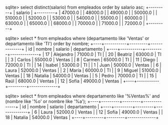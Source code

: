 sqlite> select distinct(salario) from empleados order by salario asc;
+---------+
| salario |
+---------+
| 47000.0 |
| 48000.0 |
| 49000.0 |
| 50000.0 |
| 51000.0 |
| 52000.0 |
| 53000.0 |
| 54000.0 |
| 55000.0 |
| 60000.0 |
| 63000.0 |
| 65000.0 |
| 68000.0 |
| 70000.0 |
| 71000.0 |
| 72000.0 |
+---------+



sqlite> select * from empleados where (departamento like 'Ventas' or departamento like 'TI') order by nombre;
+----+-----------+---------+--------------+
| id |  nombre   | salario | departamento |
+----+-----------+---------+--------------+
| 17 | Alejandro | 71000.0 | TI           |
| 20 | Beatriz   | 63000.0 | TI           |
| 3  | Carlos    | 55000.0 | Ventas       |
| 8  | Carmen    | 65000.0 | TI           |
| 11 | Diego     | 72000.0 | TI           |
| 14 | Isabel    | 53000.0 | TI           |
| 1  | Juan      | 50000.0 | Ventas       |
| 6  | Laura     | 52000.0 | Ventas       |
| 2  | María     | 60000.0 | TI           |
| 9  | Miguel    | 51000.0 | Ventas       |
| 18 | Natalia   | 54000.0 | Ventas       |
| 5  | Pedro     | 70000.0 | TI           |
| 15 | Raúl      | 68000.0 | Ventas       |
| 12 | Sofía     | 49000.0 | Ventas       |
+----+-----------+---------+--------------+


sqlite> select * from empleados where departamento like '%Ventas%' and (nombre like '%o' or nombre like '%a');
+----+---------+---------+--------------+
| id | nombre  | salario | departamento |
+----+---------+---------+--------------+
| 6  | Laura   | 52000.0 | Ventas       |
| 12 | Sofía   | 49000.0 | Ventas       |
| 18 | Natalia | 54000.0 | Ventas       |
+----+---------+---------+--------------+


